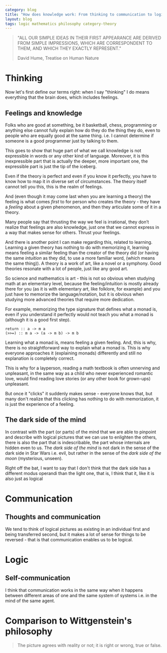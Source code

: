 ```yaml
---
category: blog
title: "How does knowledge work: From thinking to communication to logic" 
layout: blog
tags: logic mathematics philosophy category-theory
---
```


<!--more-->

> "ALL OUR SIMPLE IDEAS IN THEIR FIRST APPEARANCE ARE DERIVED FROM SIMPLE IMPRESSIONS, WHICH ARE CORRESPONDENT TO THEM, AND WHICH THEY EXACTLY REPRESENT." 
>
> David Hume, Treatise on Human Nature



Thinking
===

Now let's first define our terms right: when I say "thinking" I do means everything that the brain does, which includes feelings. 





Feelings and knowledge
---

Folks who are good at something, be it basketball, chess, programming or anything else cannot fully explain how do they do the thing they do, even to people who are equally good at the same thing. i.e. I cannot determine if someone is a good programmer just by talking to them.

This goes to show that huge part of what we call knowledge is not expressible in words or any other kind of language. Moreover, it is this inexpressible part that is actually the deeper, more important one, the expressible part is just the tip of the iceberg.

Even if the theory is perfect and even if you know it perfectly, you have to know how to map it in diverse set of circumstances. The theory itself cannot tell you this, this is the realm of feelings.

And (even though it may come last when you are learning a theory) the feeling is what comes *first* to for person who creates the theory - they have a *feeling* about a given phenomenon, and then they articulate some of it in a theory. 

Many people say that thrusting the way we feel is irrational, they don’t realize that feelings are also knowledge, just one that we cannot express in a way that makes sense for others. Thrust your feelings.

And there is another point I can make regarding this, related to learning. Learning a given theory has nothing to do with memorizing it, learning means feeling a similar feeling than the creator of the theory did (or having the same *intuition* as they did, to use a more familiar word, (which means the same thing)). A theory is a work of art, like a novel or a symphony. Good theories resonate with a lot of people, just like any good art.

So science and mathematics  is art - this is not so obvious when studying math at an elementary level, because the feeling/intuition is mostly already there for you (as it is with elementary art, like folklore, for example) and you just have to memorize the language/notation, but it is obvious when studying more advanced theories that require more dedication.

For example, memorizing the type signature that defines what a monad  is, even if you understand it perfectly would not teach you what a monad is (although it is a good first step).

```
return :: a -> m a
(>>=) :: m a -> (a -> m b) -> m b
```

Learning what a monad is, means feeling a given feeling. And, this is why, there is no straightforward way to explain what a monad is. This is why everyone approaches it (explaining monads) differently and still no explanation is completely correct.

This is why for a layperson, reading a math textbook is often unnerving and unpleasant, in the same way as a child who never experienced romantic love, would find reading love stories (or any other book for grown-ups) unpleasant. 

But once it "clicks" it suddenly makes sense - everyone knows that, but many don't realize that this clicking has nothing to do with memorization, it is just the experience of a feeling.


The dark side of the mind
---

In contrast with the part (or parts) of the mind that we are able to pinpoint and describe with logical pictures that we can use to enlighten the others, there is also the part that is indescribable, the part whose internals are hidden even to us. The *dark side of the mind* is not dark in the sense of the dark side in Star Wars i.e. evil, but rather in the sense of the *dark side of the moon* (mysterious, unseen).

Right off the bat, I want to say that I don't think that the dark side has a different modus operandi than the light one, that is, I think that it, like it is also just as logical 

Communication
===

Thoughts and communication
---

We tend to think of logical pictures as existing in an individual first and being transferred second, but it makes a lot of sense for things to be reversed - that is that communication enables us to be logical.


Logic
===

Self-communication
---

I think that communication works in the same way when it happens between different areas of one and the same system of systems i.e. in the mind of the same agent. 



Comparison to Wittgenstein's philosophy
===

> The picture agrees with reality or not; it is right or wrong, true or false.

